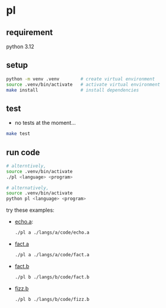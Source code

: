 # pl

## requirement
python 3.12

## setup
```sh
python -m venv .venv        # create virtual environment
source .venv/bin/activate   # activate virtual environment
make install                # install dependencies
```

## test
- no tests at the moment...
```sh
make test
```

## run code
```sh
# alterntively,
source .venv/bin/activate
./pl <language> <program>

# alternatively,
source .venv/bin/activate
python pl <language> <program>
```

try these examples:

- [echo.a](./langs/a/code/echo.a):
    ```sh
    ./pl a ./langs/a/code/echo.a
    ```

- [fact.a](./langs/a/code/fact.a)
    ```sh
    ./pl a ./langs/a/code/fact.a
    ```

- [fact.b](./langs/b/code/fact.b)
    ```sh
    ./pl b ./langs/b/code/fact.b
    ```

- [fizz.b](./langs/b/code/fizz.b)
    ```sh
    ./pl b ./langs/b/code/fizz.b
    ```
